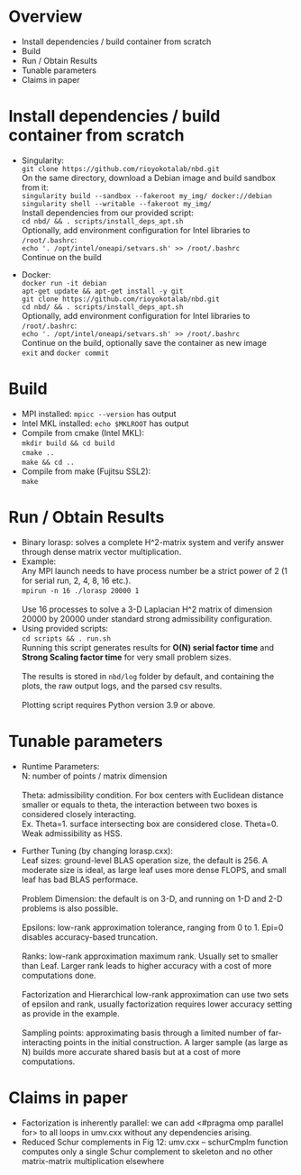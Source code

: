 ﻿

# Overview
* Install dependencies / build container from scratch
* Build
* Run / Obtain Results
* Tunable parameters
* Claims in paper

# Install dependencies / build container from scratch
* Singularity: \
`git clone https://github.com/rioyokotalab/nbd.git` \
On the same directory, download a Debian image and build sandbox from it: \
`singularity build --sandbox --fakeroot my_img/ docker://debian` \
`singularity shell --writable --fakeroot my_img/` \
Install dependencies from our provided script: \
`cd nbd/ && . scripts/install_deps_apt.sh` \
Optionally, add environment configuration for Intel libraries to `/root/.bashrc`: \
`echo '. /opt/intel/oneapi/setvars.sh' >> /root/.bashrc` \
Continue on the build

* Docker: \
`docker run -it debian` \
`apt-get update && apt-get install -y git` \
`git clone https://github.com/rioyokotalab/nbd.git` \
`cd nbd/ && . scripts/install_deps_apt.sh` \
Optionally, add environment configuration for Intel libraries to `/root/.bashrc`: \
`echo '. /opt/intel/oneapi/setvars.sh' >> /root/.bashrc` \
Continue on the build, optionally save the container as new image \
`exit` and `docker commit`

# Build
* MPI installed: `mpicc --version` has output
* Intel MKL installed: `echo $MKLROOT` has output
* Compile from cmake (Intel MKL): \
`mkdir build && cd build` \
`cmake ..` \
`make && cd ..`
* Compile from make (Fujitsu SSL2): \
`make`

# Run / Obtain Results
* Binary lorasp: solves a complete H^2-matrix system and verify answer through dense matrix vector multiplication.
* Example: \
Any MPI launch needs to have process number be a strict power of 2 (1 for serial run, 2, 4, 8, 16 etc.). \
`mpirun -n 16 ./lorasp 20000 1` \
\
Use 16 processes to solve a 3-D Laplacian H^2 matrix of dimension 20000 by 20000 under standard strong admissibility configuration.
* Using provided scripts: \
`cd scripts && . run.sh` \
Running this script generates results for **O(N) serial factor time** and **Strong Scaling factor time** for very small problem sizes. \
\
The results is stored in `nbd/log` folder by default, and containing the plots, the raw output logs, and the parsed csv results. \
\
Plotting script requires Python version 3.9 or above.

# Tunable parameters
* Runtime Parameters: \
N: number of points / matrix dimension \
\
Theta: admissibility condition. For box centers with Euclidean distance smaller or equals to theta, the interaction between two boxes is considered closely interacting. \
Ex. Theta=1. surface intersecting box are considered close. Theta=0. Weak admissibility as HSS.

* Further Tuning (by changing lorasp.cxx): \
Leaf sizes: ground-level BLAS operation size, the default is 256. A moderate size is ideal, as large leaf uses more dense FLOPS, and small leaf has bad BLAS performace. \
\
Problem Dimension: the default is on 3-D, and running on 1-D and 2-D problems is also possible. \
\
Epsilons: low-rank approximation tolerance, ranging from 0 to 1. Epi=0 disables accuracy-based truncation. \
\
Ranks: low-rank approximation maximum rank. Usually set to smaller than Leaf. Larger rank leads to higher accuracy with a cost of more computations done. \
\
Factorization and Hierarchical low-rank approximation can use two sets of epsilon and rank, usually factorization requires lower accuracy setting as provide in the example. \
\
Sampling points: approximating basis through a limited number of far-interacting points in the initial construction. A larger sample (as large as N) builds more accurate shared basis but at a cost of more computations.

# Claims in paper
* Factorization is inherently parallel: we can add <#pragma omp parallel for> to all loops in umv.cxx without any dependencies arising.
* Reduced Schur complements in Fig 12: umv.cxx – schurCmplm function computes only a single Schur complement to skeleton and no other matrix-matrix multiplication elsewhere

